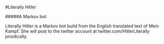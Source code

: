 #Literally Hitler

#####A Markov bot

Literally Hitler is a Markov bot build from the English translated text of Mein Kampf. She will post to the twitter account at twitter.com/HitlerLiterally priodically.